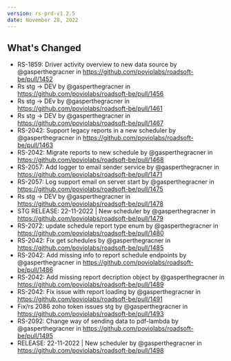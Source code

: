 ```yaml
---
version: rs-prd-v1.2.5
date: November 28, 2022
---
```


## What's Changed
* RS-1859: Driver activity overview to new data source by @gasperthegracner in https://github.com/poviolabs/roadsoft-be/pull/1452
* Rs stg -> DEV by @gasperthegracner in https://github.com/poviolabs/roadsoft-be/pull/1456
* Rs stg -> DEv by @gasperthegracner in https://github.com/poviolabs/roadsoft-be/pull/1461
* Rs stg -> DEV by @gasperthegracner in https://github.com/poviolabs/roadsoft-be/pull/1467
* RS-2042: Support legacy reports in a new scheduler by @gasperthegracner in https://github.com/poviolabs/roadsoft-be/pull/1463
* RS-2042: Migrate reports to new schedule by @gasperthegracner in https://github.com/poviolabs/roadsoft-be/pull/1468
* RS-2057: Add logger to email sender service by @gasperthegracner in https://github.com/poviolabs/roadsoft-be/pull/1471
* RS-2057: Log support email on server start by @gasperthegracner in https://github.com/poviolabs/roadsoft-be/pull/1475
* Rs stg -> DEV by @gasperthegracner in https://github.com/poviolabs/roadsoft-be/pull/1478
* STG RELEASE: 22-11-2022 | New scheduler by @gasperthegracner in https://github.com/poviolabs/roadsoft-be/pull/1479
* RS-2072: update schedule report type enum by @gasperthegracner in https://github.com/poviolabs/roadsoft-be/pull/1480
* RS-2042: Fix get schedules by @gasperthegracner in https://github.com/poviolabs/roadsoft-be/pull/1485
* RS-2042: Add missing info to report schedule endpoints by @gasperthegracner in https://github.com/poviolabs/roadsoft-be/pull/1486
* RS-2042: Add missing report decription object by @gasperthegracner in https://github.com/poviolabs/roadsoft-be/pull/1489
* RS-2042: Fix issue with report loading by @gasperthegracner in https://github.com/poviolabs/roadsoft-be/pull/1491
* Fix/rs 2086 zoho token issues stg by @gasperthegracner in https://github.com/poviolabs/roadsoft-be/pull/1493
* RS-2092: Change way of sending data to pdf-lambda by @gasperthegracner in https://github.com/poviolabs/roadsoft-be/pull/1495
* RELEASE: 22-11-2022 | New scheduler by @gasperthegracner in https://github.com/poviolabs/roadsoft-be/pull/1498